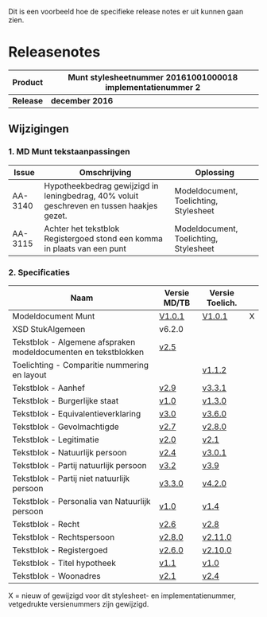Dit is een voorbeeld hoe de specifieke release notes er uit kunnen gaan zien.
# Releasenotes


| **Product** | **Munt stylesheetnummer 20161001000018  implementatienummer 2** |
| ---------- | ------------- |
| **Release** | **december 2016** |


## Wijzigingen

### 1. MD Munt tekstaanpassingen

| **Issue** | **Omschrijving** | **Oplossing** |
| --- | --- | --- |
| AA-3140 | Hypotheekbedrag gewijzigd in leningbedrag, 40% voluit geschreven en tussen haakjes gezet. | Modeldocument, Toelichting, Stylesheet |
| AA-3115 | Achter het tekstblok Registergoed stond een komma in plaats van een punt | Modeldocument, Toelichting, Stylesheet |


### 2. Specificaties
| Naam| Versie MD/TB| Versie Toelich.|   |
| --- | --- | --- | --- |
Modeldocument Munt| [V1.0.1](/modeldocumenten/Hypotheek%20Munt/20161001000018/Modeldocument%20Munt%20v1.0.1.docx)| [V1.0.1](/modeldocumenten/Hypotheek%20Munt/20161001000018/Toelichting%20modeldocument%20Munt%20hypotheek%20v1.0.1.docx)| X |
XSD StukAlgemeen| v6.2.0| []()|   |
Tekstblok - Algemene afspraken modeldocumenten en tekstblokken | [v2.5](/tekstblokken/Tekstblok%20-%20Algemene%20afspraken%20modeldocumenten%20en%20tekstblokken%20v2.5.docx)| []()|   |
Toelichting - Comparitie nummering en layout | []()| [v1.1.2](/tekstblokken/Toelichting%20-%20Comparitie%20nummering%20en%20layout%20v1.1.2.docx)|   |
Tekstblok - Aanhef | [v2.9](/tekstblokken/Tekstblok%20-%20Aanhef%20v2.9.docx)| [v3.3.1](/tekstblokken/Toelichting%20Tekstblok%20-%20Aanhef%202.9%20-%20v3.3.1.docx)|   |
Tekstblok - Burgerlijke staat | [v1.0](/tekstblokken/Tekstblok%20-%20Burgerlijke%20staat%20v1.0.docx)| [v1.3.0](/tekstblokken/Toelichting%20Tekstblok%20-%20Burgerlijke%20staat%201.0%20-%20v1.3.docx)|   |
Tekstblok - Equivalentieverklaring | [v3.0](/tekstblokken/Tekstblok%20-%20Equivalentieverklaring%20v3.0.docx)| [v3.6.0](/tekstblokken/Toelichting%20Tekstblok%20-%20Equivalentieverklaring%203.0%20-%20v3.6.0.docx)|   |
Tekstblok - Gevolmachtigde | [v2.7](/tekstblokken/Tekstblok%20-%20Gevolmachtigde%20v2.7.docx)| [v2.8.0](/tekstblokken/Toelichting%20Tekstblok%20-%20Gevolmachtigde%202.7%20-%20v2.8.0.docx)|   |
Tekstblok - Legitimatie | [v2.0](/tekstblokken/Tekstblok%20-%20Legitimatie%20v2.0.docx)| [v2.1](/tekstblokken/Toelichting%20Tekstblok%20-%20Legitimatie%202.0%20-%20v2.1.docx)|   |
Tekstblok - Natuurlijk persoon | [v2.4](/tekstblokken/Tekstblok%20-%20Natuurlijk%20persoon%20v2.4.docx)| [v3.0.1](/tekstblokken/Toelichting%20Tekstblok%20-%20Natuurlijk%20persoon%202.4%20-%20v3.0.1.docx)|   |
Tekstblok - Partij natuurlijk persoon | [v3.2](/tekstblokken/Tekstblok%20-%20Partij%20natuurlijk%20persoon%20v3.2.docx)| [v3.9](/tekstblokken/Toelichting%20Tekstblok%20-%20Partij%20natuurlijk%20persoon%203.2%20-%20v3.9.docx)|   |
Tekstblok - Partij niet natuurlijk persoon | [v3.3.0](/tekstblokken/Tekstblok%20-%20Partij%20niet%20natuurlijk%20persoon%20v3.3.0.docx)| [v4.2.0](/tekstblokken/Toelichting%20Tekstblok%20-%20Partij%20niet%20natuurlijk%20persoon%203.3.0%20-%20v4.2.0.docx)|   |
Tekstblok - Personalia van Natuurlijk persoon | [v1.0](/tekstblokken/Tekstblok%20-%20Personalia%20van%20Natuurlijk%20persoon%20v1.0.docx)| [v1.4](/tekstblokken/Toelichting%20Tekstblok%20-%20Personalia%20van%20Natuurlijk%20persoon%201.0%20-%20v1.4.docx)|   |
Tekstblok - Recht | [v2.6](/tekstblokken/Tekstblok%20-%20Recht%20v2.6.docx)| [v2.8](/tekstblokken/Toelichting%20Tekstblok%20-%20Recht%202.6%20-%20v2.8.docx)|   |
Tekstblok - Rechtspersoon | [v2.8.0](/tekstblokken/Tekstblok%20-%20Rechtspersoon%20v2.8.0.docx)| [v2.11.0](/tekstblokken/Toelichting%20Tekstblok%20-%20Rechtspersoon%202.8.0%20-%20v2.11.0.docx)|   |
Tekstblok - Registergoed | [v2.6.0](/tekstblokken/Tekstblok%20-%20Registergoed%20v2.6.0.docx)| [v2.10.0](/tekstblokken/Toelichting%20Tekstblok%20-%20Registergoed%202.6.0%20-%20v2.10.0.docx)|   |
Tekstblok - Titel hypotheek | [v1.1](/tekstblokken/Tekstblok%20-%20Titel%20hypotheek%20v1.1.docx)| [v1.0](/tekstblokken/Toelichting%20Tekstblok%20-%20Titel%20Hypotheekakten%201.1%20-%20v1.0.docx)|   |
Tekstblok - Woonadres | [v2.1](/tekstblokken/Tekstblok%20-%20Woonadres%20v2.1.docx)| [v2.4](/tekstblokken/Toelichting%20Tekstblok%20-%20Woonadres%202.1%20-%20v2.4.docx)|   |

X = nieuw of gewijzigd voor dit stylesheet- en implementatienummer, vetgedrukte versienummers zijn gewijzigd.
